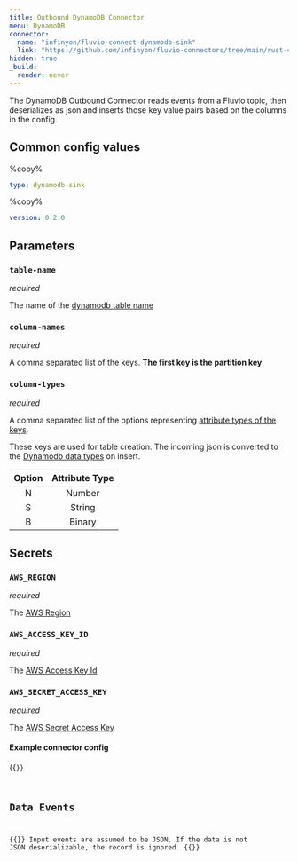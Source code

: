 ```yaml
---
title: Outbound DynamoDB Connector
menu: DynamoDB
connector:
  name: "infinyon/fluvio-connect-dynamodb-sink"
  link: "https://github.com/infinyon/fluvio-connectors/tree/main/rust-connectors/sinks/dynamodb"
hidden: true
_build:
  render: never
---
```


The DynamoDB Outbound Connector reads events from a Fluvio topic, then deserializes as json and inserts those key value pairs based on the columns in the config.

## Common config values

%copy%
```yaml
type: dynamodb-sink
```

%copy%
```yaml
version: 0.2.0
```

## Parameters

### `table-name`
*required*

The name of the [dynamodb table name]

### `column-names`
*required*

A comma separated list of the keys. **The first key is the partition key**

### `column-types`
*required*

A comma separated list of the options representing [attribute types of the keys].

These keys are used for table creation. The incoming json is converted to the [Dynamodb data types] on insert.

| Option | Attribute Type |
|:------:|:--------------:|
|    N   |     Number     |
|    S   |     String     |
|    B   |     Binary     |

## Secrets

### `AWS_REGION`
*required*

The [AWS Region]

### `AWS_ACCESS_KEY_ID`
*required*

The [AWS Access Key Id]

### `AWS_SECRET_ACCESS_KEY`
*required*

The [AWS Secret Access Key]

#### Example connector config

{{<code file="embeds/connectors/outbound-examples/outbound-dynamodb.yaml" lang="yaml" copy=true >}}

[Dynamodb data types]: https://docs.aws.amazon.com/amazondynamodb/latest/developerguide/DynamoDBMapper.DataTypes.html
[attribute types of the keys]: https://docs.aws.amazon.com/cli/latest/reference/dynamodb/create-table.html#options
[AWS Secret Access Key]: https://docs.aws.amazon.com/general/latest/gr/aws-access-keys-best-practices.html
[AWS Access Key Id]: https://docs.aws.amazon.com/general/latest/gr/aws-access-keys-best-practices.html
[AWS Region]: https://aws.amazon.com/about-aws/global-infrastructure/regions_az/
[dynamodb table name]: https://docs.aws.amazon.com/AWSCloudFormation/latest/UserGuide/aws-resource-dynamodb-table.html

## Data Events

{{<caution>}}
Input events are assumed to be JSON. If the data is not JSON deserializable,
the record is ignored.
{{</caution>}}
